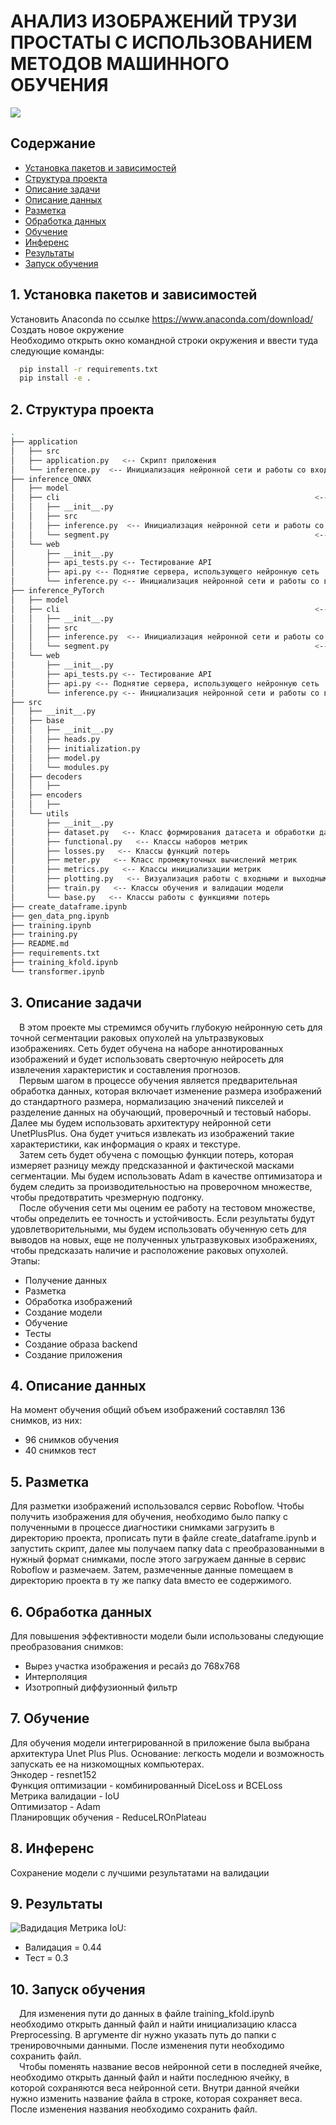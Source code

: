 # АНАЛИЗ ИЗОБРАЖЕНИЙ ТРУЗИ ПРОСТАТЫ С ИСПОЛЬЗОВАНИЕМ МЕТОДОВ МАШИННОГО ОБУЧЕНИЯ
![](image_readme/Prostate_Cancer.jpg)
## Содержание

<!--ts-->

   * [Установка пакетов и зависимостей](#1-Установка-пакетов-и-зависимостей)
   * [Структура проекта](#2-Структура-проекта)
   * [Описание задачи](#3-Описание-задачи)
   * [Описание данных](#4-Описание-данных)
   * [Разметка](#5-Разметка)
   * [Обработка данных](#6-Обработка-данных)
   * [Обучение](#7-Обучение)
   * [Инференс](#8-Инференс)
   * [Результаты](#9-Результаты)
   * [Запуск обучения](#10-Запуск-обучения)

<!--te-->

## 1. Установка пакетов и зависимостей
Установить Anaconda по ссылке https://www.anaconda.com/download/ <br />
Создать новое окружение<br />
Необходимо открыть окно командной строки окружения и ввести туда следующие команды:
```bash
  pip install -r requirements.txt
  pip install -e .
```
## 2. Структура проекта

```bash
.
├── application                                                                               <-- 
│   ├── src                                                                                                 <-- 
│   ├── application.py   <-- Скрипт приложения
│   └── inference.py  <-- Инициализация нейронной сети и работы со входными изображениями
├── inference_ONNX                                                                                          <-- 
│   ├── model                                                                      <-- Директория для загрузки весов обученной модели
│   ├── cli                                                         <-- 
│   │   ├── __init__.py
│   │   ├── src
│   │   ├── inference.py  <-- Инициализация нейронной сети и работы со входными изображениями
│   │   └── segment.py                                              <-- Обработка изображений нейронной сетью
│   └── web
│       ├── __init__.py
│       ├── api_tests.py <-- Тестирование API
│       ├── api.py <-- Поднятие сервера, использующего нейронную сеть
│       └── inference.py <-- Инициализация нейронной сети и работы со входными изображениями
├── inference_PyTorch                                                                                          <-- 
│   ├── model                                                                      <-- Директория для загрузки весов обученной модели
│   ├── cli                                                         <-- 
│   │   ├── __init__.py
│   │   ├── src
│   │   ├── inference.py  <-- Инициализация нейронной сети и работы со входными изображениями
│   │   └── segment.py                                              <-- Обработка изображений нейронной сетью
│   └── web
│       ├── __init__.py
│       ├── api_tests.py <-- Тестирование API
│       ├── api.py <-- Поднятие сервера, использующего нейронную сеть
│       └── inference.py <-- Инициализация нейронной сети и работы со входными изображениями
├── src
│   ├── __init__.py
│   ├── base
│   │   ├── __init__.py
│   │   ├── heads.py
│   │   ├── initialization.py
│   │   ├── model.py
│   │   └── modules.py
│   ├── decoders
│   │   ├──
│   ├── encoders
│   │   ├──
│   └── utils
│       ├── __init__.py
│       ├── dataset.py   <-- Класс формирования датасета и обработки данных
│       ├── functional.py   <-- Классы наборов метрик
│       ├── losses.py   <-- Классы функций потерь
│       ├── meter.py   <-- Класс промежуточных вычислений метрик
│       ├── metrics.py   <-- Классы инициализации метрик
│       ├── plotting.py   <-- Визуализация работы с входными и выходными данными
│       ├── train.py   <-- Классы обучения и валидации модели
│       └── base.py   <-- Классы работы с функциями потерь
├── create_dataframe.ipynb                                                            <-- Преобразование сырых данных в данные для разметки
├── gen_data_png.ipynb                                                              <-- Преобразование сырых данных в данные для разметки
├── training.ipynb                                                                  <-- Ноутбук обучения модели на наборе данных
├── training.py                                                                     <-- Скрипт обучения Unet для приложения
├── README.md
├── requirements.txt                                                                                    <-- Требования по пакетам
├── training_kfold.ipynb                                                                          <-- Ноутбук обучения модели по фолдам
└── transformer.ipynb                                                                                         <-- Скрипт обучения трансформера SegformerForSemanticSegmentation
```
## 3. Описание задачи
&emsp;В этом проекте мы стремимся обучить глубокую нейронную сеть для точной сегментации раковых опухолей на ультразвуковых изображениях. Сеть будет обучена на наборе аннотированных изображений и будет использовать сверточную нейросеть для извлечения характеристик и составления прогнозов.<br />
&emsp;Первым шагом в процессе обучения является предварительная обработка данных, которая включает изменение размера изображений до стандартного размера, нормализацию значений пикселей и разделение данных на обучающий, проверочный и тестовый наборы.
Далее мы будем использовать архитектуру нейронной сети UnetPlusPlus. Она будет учиться извлекать из изображений такие характеристики, как информация о краях и текстуре.<br />
&emsp;Затем сеть будет обучена с помощью функции потерь, которая измеряет разницу между предсказанной и фактической масками сегментации. Мы будем использовать Adam в качестве оптимизатора и будем следить за производительностью на проверочном множестве, чтобы предотвратить чрезмерную подгонку.<br />
&emsp;После обучения сети мы оценим ее работу на тестовом множестве, чтобы определить ее точность и устойчивость. Если результаты будут удовлетворительными, мы будем использовать обученную сеть для выводов на новых, еще не полученных ультразвуковых изображениях, чтобы предсказать наличие и расположение раковых опухолей. <br />
Этапы:
  * Получение данных
  * Разметка
  * Обработка изображений
  * Создание модели
  * Обучение
  * Тесты
  * Создание образа backend
  * Создание приложения

## 4. Описание данных
На момент обучения общий объем изображений составлял 136 снимков, из них:
  * 96 снимков обучения
  * 40 снимков тест

## 5. Разметка
Для разметки изображений использовался сервис Roboflow. Чтобы получить изображения для обучения, необходимо было папку с полученными в процессе диагностики снимками загрузить в директорию проекта, прописать пути в файле create_dataframe.ipynb и запустить скрипт, далее мы получаем папку data с преобразованными в нужный формат снимками, после этого загружаем данные в сервис Roboflow и размечаем. Затем, размеченные данные помещаем в директорию проекта в ту же папку data вместо ее содержимого.

## 6. Обработка данных
Для повышения эффективности модели были использованы следующие преобразования снимков:
  * Вырез участка изображения и ресайз до 768х768
  * Интерполяция
  * Изотропный диффузионный фильтр

## 7. Обучение
Для обучения модели интегрированной в приложение была выбрана архитектура Unet Plus Plus. Основание: легкость модели и возможность запускать ее на низкомощных компьютерах.<br />
Энкодер - resnet152<br />
Функция оптимизации - комбинированный DiceLoss и BCELoss<br />
Метрика валидации - IoU<br />
Оптимизатор - Adam<br />
Планировщик обучения - ReduceLROnPlateau

## 8. Инференс
Сохранение модели с лучшими результатами на валидации

## 9. Результаты
![Вадидация](./image_readme/validation.jpg)
Метрика IoU:
  * Валидация = 0.44
  * Тест = 0.3

## 10. Запуск обучения
&emsp;Для изменения пути до данных в файле training_kfold.ipynb необходимо открыть данный файл и найти инициализацию класса Preprocessing. В аргументе dir нужно указать путь до папки с тренировочными данными. После изменения пути необходимо сохранить файл.<br />
&emsp;Чтобы поменять название весов нейронной сети в последней ячейке, необходимо открыть данный файл и найти последнюю ячейку, в которой сохраняются веса нейронной сети. Внутри данной ячейки нужно изменить название файла в строке, которая сохраняет веса. После изменения названия необходимо сохранить файл.